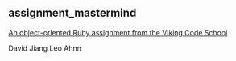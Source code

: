 ## assignment_mastermind

[An object-oriented Ruby assignment from the Viking Code School](http://www.vikingcodeschool.com)

David Jiang
Leo Ahnn
